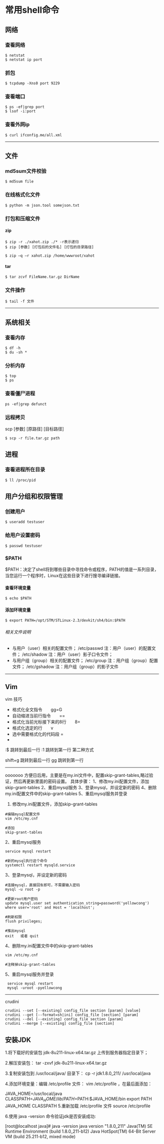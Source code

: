 # 常用shell命令
## 网络
### 查看网络
```
$ netstat
$ netstat ip port
```
### 抓包

```
$ tcpdump -Xns0 port 9229
```
### 查看端口
```
$ ps -ef|grep port
$ lsof -i:port
```
### 查看外网ip
```
$ curl ifconfig.me/all.xml
```
---
## 文件
### md5sum文件校验
```
$ md5sum file
```
### 在线格式化文件
```
$ python -m json.tool somejson.txt
```

### 打包和压缩文件
#### zip
```
$ zip -r ./xahot.zip ./* -r表示递归
$ zip [参数] [打包后的文件名] [打包的目录路径]

$ zip –q –r xahot.zip /home/wwwroot/xahot
```

#### tar
```
$ tar zcvf FileName.tar.gz DirName
```

### 文件操作
```
$ tail -f 文件
```
---
## 系统相关
### 查看内存
```
$ df -h
$ du -sh *
```
### 分析内存
```
$ top
$ ps
```
### 查看僵尸进程
```
ps -ef|grep defunct
```

### 远程拷贝
scp [参数] [原路径] [目标路径]
```
$ scp -r file.tar.gz path
```

## 进程
### 查看进程所在目录
```
$ ll /proc/pid
```
## 用户分组和权限管理
### 创建用户
```
$ useradd testuser
```
### 给用户设置密码
```
$ passwd testuser 
```
### $PATH
$PATH：决定了shell将到哪些目录中寻找命令或程序，PATH的值是一系列目录，当您运行一个程序时，Linux在这些目录下进行搜寻编译链接。
#### 查看环境变量
```
$ echo $PATH
```
#### 添加环境变量
```
$ export PATH=/opt/STM/STLinux-2.3/devkit/sh4/bin:$PATH
```

###### 相关文件说明

- 与用户（user）相关的配置文件； /etc/passwd 注：用户（user）的配置文件； /etc/shadow 注：用户（user）影子口令文件；
- 与用户组（group）相关的配置文件； /etc/group 注：用户组（group）配置文件； /etc/gshadow 注：用户组（group）的影子文件 

---
## Vim
vim  技巧
- 格式化全文指令　　gg=G
- 自动缩进当前行指令　　==
- 格式化当前光标接下来的8行　　8=
- 格式化选定的行　　v 
- 选中需要格式化的代码段 =
- 
:$ 跳转到最后一行
:1 跳转到第一行
第二种方式

shift+g 跳转到最后一行
gg 跳转到第一行




---
ooooooo
方便日后用，主要是在my.ini文件中，配置skip-grant-tables,略过验证，然后再更新里面的密码设置。
具体步骤：
1、修改my.ini配置文件，添加skip-grant-tables
2、重启mysql服务
3、登录mysql，并设定新的密码
4、删除my.ini配置文件中的skip-grant-tables
5、重启mysql服务并登录

1. 修改my.ini配置文件，添加skip-grant-tables
```
#编辑mysql配置文件
vim /etc/my.cnf

#添加
skip-grant-tables
 ```
 
 2、重启mysql服务
```
service mysql restart

#新的mysql执行这个命令
systemctl restart mysqld.service 
```

3、登录mysql，并设定新的密码
```
#连接mysql，直接回车即可，不需要输入密码
mysql -u root -p

#更新root用户密码
update mysql.user set authentication_string=password('yellowcong') where user='root' and Host = 'localhost';

#刷新权限
flush privileges;

#推出mysql
exit   或者 quit

```
4、删除my.ini配置文件中的skip-grant-tables
```
vim /etc/my.cnf

#注释掉skip-grant-tables
```
5、重启mysql服务并登录

```
 service mysql restart
 mysql -uroot -pyellowcong
 ```

---
crudini
```
crudini --set [--existing] config_file section [param] [value]
crudini --get [--format=sh|ini] config_file [section] [param]
crudini --del [--existing] config_file section [param]
crudini --merge [--existing] config_file [section]
```


## 安装JDK
1.将下载好的安装包 jdk-8u211-linux-x64.tar.gz 上传到服务器指定目录下；

2.解压安装包： tar -zxvf jdk-8u211-linux-x64.tar.gz 

3.复制安装包到 /usr/local/java/ 目录下： cp -r jdk1.8.0_211/ /usr/local/java 

4.添加环境变量：编辑 /etc/profile 文件： vim /etc/profile ，在最后面添加：

JAVA_HOME=/usr/local/java
CLASSPATH=$JAVA_HOME/lib/
PATH=$PATH:$JAVA_HOME/bin
export PATH JAVA_HOME CLASSPATH
5.重新加载 /etc/profile 文件 source /etc/profile 

6.使用 java -version 命令验证jdk是否安装成功:

[root@localhost java]# java -version
java version "1.8.0_211"
Java(TM) SE Runtime Environment (build 1.8.0_211-b12)
Java HotSpot(TM) 64-Bit Server VM (build 25.211-b12, mixed mode)
